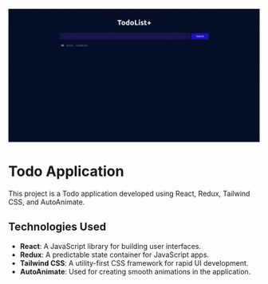 ![App Image](todo-app.gif)

# Todo Application

This project is a Todo application developed using React, Redux, Tailwind CSS, and AutoAnimate.

## Technologies Used

- **React**: A JavaScript library for building user interfaces.
- **Redux**: A predictable state container for JavaScript apps.
- **Tailwind CSS**: A utility-first CSS framework for rapid UI development.
- **AutoAnimate**: Used for creating smooth animations in the application.